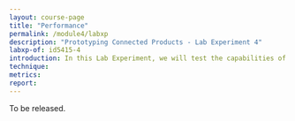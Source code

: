 ```yaml
---
layout: course-page
title: "Performance"
permalink: /module4/labxp
description: "Prototyping Connected Products - Lab Experiment 4"
labxp-of: id5415-4
introduction: In this Lab Experiment, we will test the capabilities of a network.
technique:
metrics:
report:
---
```


To be released.